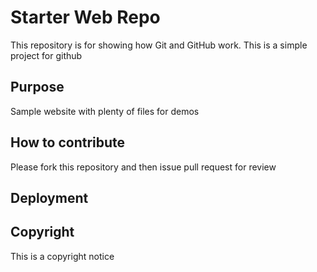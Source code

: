 # Starter Web Repo

This repository is for showing how Git and GitHub work. This is a simple project for github

## Purpose

Sample website with plenty of files for demos

## How to contribute
Please fork this repository and then issue pull request for review

## Deployment

## Copyright

This is a copyright notice